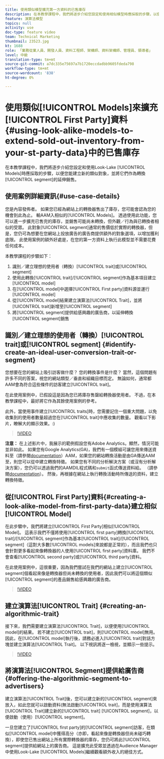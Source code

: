 ```yaml
---
title: 使用類似模型擴充第一方資料的已售庫存
description: 在本教學課程中，我們將逐步介紹您設定和使用相似模型時應採取的步驟，以便您能夠建立新的相似觀眾，並將其作為轉換區段的延伸銷售。
feature: 演算法模型
topics: null
activity: use
doc-type: feature video
team: Technical Marketing
thumbnail: 23523.jpg
kt: 1688
role: 「業務從業人員、開發人員、資料工程師、架構師、資料架構師、管理員、領導者」
level: 中級
translation-type: tm+mt
source-git-commit: a7dc335e75697a7b1720eccdadbb9605fdeda798
workflow-type: tm+mt
source-wordcount: '838'
ht-degree: 0%

---
```



# 使用類似[!UICONTROL Models]來擴充[!UICONTROL First Party]資料{#using-look-alike-models-to-extend-sold-out-inventory-from-your-st-party-data}中的已售庫存

在本教學課程中，我們將逐步介紹您設定和使用Look-Lake [!UICONTROL Models]時應採取的步驟，以便您能建立新的類似對象，並將它們作為轉換[!UICONTROL segment]的延伸銷售。

## 使用案例詳細資訊{#use-case-details}

您是內容發佈者。 如果您已經為網站上的轉換器售出了庫存，您可能會認為您的機會到此為止。 輸AAM入相似的[!UICONTROL Models]。 透過使用此功能，您可以進一步擴充已售完的庫存，並銷售可能尚未轉換，但外觀／行為與已轉換者相似的受眾。 此對象[!UICONTROL segment]通常的售價低於實際的轉換器，但是，您仍可為想要在您網站上投放廣告的廣告商提供額外的對象選項，以增加獲利底限。 此使用案例的額外好處是，在您的第一方資料上執行此模型並不需要花費任何成本。

本教學課程的步驟如下：

1. 識別／建立理想的使用者（轉換）[!UICONTROL trait]或[!UICONTROL segment]
1. 使用此轉換[!UICONTROL trait]/[!UICONTROL segment]作為基本項目建立[!UICONTROL model]
1. 在[!UICONTROL model]中選擇[!UICONTROL First party]資料源並運行[!UICONTROL model]
1. 從[!UICONTROL model]結果建立演算法[!UICONTROL Trait]，並將[!UICONTROL trait]新增至[!UICONTROL segment]
1. 將[!UICONTROL segment]提供給感興趣的廣告商，以延伸轉換[!UICONTROL segment]銷售

## 識別／建立理想的使用者（轉換）[!UICONTROL trait]或[!UICONTROL segment] {#identify-create-an-ideal-user-conversion-trait-or-segment}

您想要在您的網站上吸引訪客做什麼？ 您的轉換事件是什麼？ 當然，這個問題有許多不同的答案，視您的網站類型／垂直和組織目標而定。 無論如何，通常都AAM會為符合這些條件的訪客建立[!UICONTROL trait]。

在此使用案例中，已假設這是因為您已將庫存售罄給轉換器使用者。 不過，在本教學課程中，最好將它作為其餘使用案例的參考。

此外，當使用事件建立[!UICONTROL traits]時，您需要記住一個重大問題，以免收集到的使用者數量超過您在[!UICONTROL trait]中應收集的數量。 觀看以下影片，瞭解大的顯示效果。:)

>[!VIDEO](https://video.tv.adobe.com/v/23431/?quality=12)

**注意：** 在上述影片中，我展示的範例假設您有Adobe Analytics。顯然，情況可能並非如此。 如果您有Google Analytics(GA)，我們有一個模組可讓您用來傳送資料至（請參閱[documentation](https://marketing.adobe.com/resources/help/en_US/aam/dil-google-universal-analytics.html)）AAM，如果您的網站轉換活動是由GA傳送AAM至，則您可以從中建立轉換特徵。 如果您有不同的分析解決方案（或沒有分析解決方案），您仍可以透過我們的AAMDIL程式碼和`submit`函式傳送資料給。 （請參閱[documentation](https://marketing.adobe.com/resources/help/en_US/aam/c_dil.html)）。 然後，再根據在網站上執行轉換活動時所傳送的資料，建立轉換特徵。

## 從[!UICONTROL First Party]資料{#creating-a-look-alike-model-from-first-party-data}建立相似[!UICONTROL Model]

在此步驟中，我們將建立[!UICONTROL First Party]相似[!UICONTROL Model]。 這表示我們不僅將使用[!UICONTROL first party]轉換[!UICONTROL trait]/[!UICONTROL segment]作為基本[!UICONTROL trait]/[!UICONTROL segment]（這對大多數[!UICONTROL models]來說都是正常的），而且我們也只會針對更多看起來像轉換器的人使用[!UICONTROL first party]資料庫。 我們不會查看[!UICONTROL second party]或[!UICONTROL third party]資料。

在此使用案例中，這很重要，因為我們嘗試在我們的網站上建立[!UICONTROL segment]個看起來像是轉換器但尚未轉換的使用者，因此我們可以將這個類似[!UICONTROL segment]的產品銷售給感興趣的廣告商。

>[!VIDEO](https://video.tv.adobe.com/v/23504/?quality-12)

## 建立演算法[!UICONTROL Trait] {#creating-an-algorithmic-trait}

接下來，我們需要建立演算法[!UICONTROL Trait]，以便使用[!UICONTROL model]的結果。 若不建立[!UICONTROL trait]，則[!UICONTROL model]無用。 因此，在[!UICONTROL model]執行後，請務必進入[!UICONTROL trait]對話方塊並建立演算法[!UICONTROL Trait]。 以下視訊將逐一檢視，並顯示一些提示。

>[!VIDEO](https://video.tv.adobe.com/v/23523/?quality=12)

## 將演算法[!UICONTROL Segment]提供給廣告商{#offering-the-algorithmic-segment-to-advertisers}

建立演算法[!UICONTROL Trait]後，您可以建立新的[!UICONTROL segment]來放入，如此您就可以啟動資料(無法啟動[!UICONTROL trait]，而是使用演算法[!UICONTROL Trait]建立新的[!UICONTROL trait] [!UICONTROL segment]，以便啟動（使用）[!UICONTROL segment]。

一旦您建立了[!UICONTROL first party]的[!UICONTROL segment]訪客，在類似[!UICONTROL model]中獲得高分（亦即，看起來像是轉換器但尚未碰巧轉換），即使您已售出網站上所有實際轉換器的庫存，您仍可將此[!UICONTROL segment]提供給網站上的廣告商。 這是擴充此受眾並透過在Audience Manager中使用Look-Lake [!UICONTROL Models]繼續觀看額外收入的絕佳方式。
